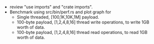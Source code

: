* review "use imports" and "crate imports".
* Benchmark using src/bin/perf.rs and plot graph for
  * Single threaded, [100,1K,10K,1M] payload.
  * 100-byte payload, [1,2,4,8,16] thread write operations, to write 1GB worth of data.
  * 100-byte payload, [1,2,4,8,16] thread read operations, to read 1GB worth of data.
